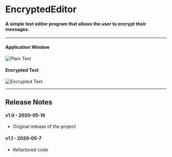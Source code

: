 # EncryptedEditor

#### A simple text editor program that allows the user to encrypt their messages. ####

---

#### Application Window #### 
<img src="https://user-images.githubusercontent.com/58745400/117493602-6e5fdf80-af30-11eb-897f-c30e9b3edfc5.png" alt="Plain Text" />

#### Encrypted Text ####
<img src="https://user-images.githubusercontent.com/58745400/117494935-3eb1d700-af32-11eb-8469-961655797da7.png" alt="Encrypted Text" />

---

## Release Notes ##

#### v1.0 - 2020-05-19 ####
- Original release of the project

#### v1.1 - 2020-05-7 ####
- Refactored code

